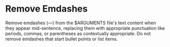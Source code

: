 # Remove Emdashes

Remove emdashes (—) from the $ARGUMENTS file's text content when they appear mid-sentence, replacing them with appropriate punctuation like periods, commas, or parentheses as contextually appropriate. Do not remove emdashes that start bullet points or list items.